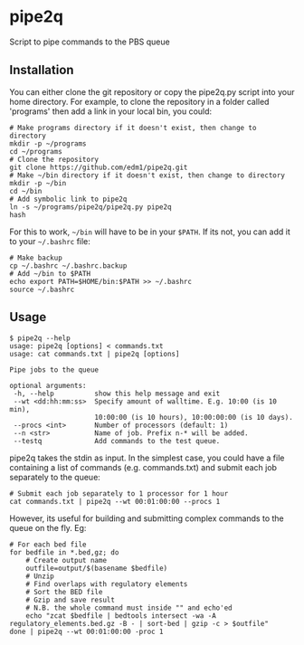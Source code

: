# pipe2q
Script to pipe commands to the PBS queue

## Installation

You can either clone the git repository or copy the pipe2q.py script into your home directory. For example, to clone the repository in a folder called 'programs' then add a link in your local bin, you could:

```
# Make programs directory if it doesn't exist, then change to directory
mkdir -p ~/programs
cd ~/programs
# Clone the repository
git clone https://github.com/edm1/pipe2q.git
# Make ~/bin directory if it doesn't exist, then change to directory
mkdir -p ~/bin
cd ~/bin
# Add symbolic link to pipe2q
ln -s ~/programs/pipe2q/pipe2q.py pipe2q
hash
```

For this to work, `~/bin` will have to be in your `$PATH`. If its not, you can add it to your `~/.bashrc` file:

```
# Make backup
cp ~/.bashrc ~/.bashrc.backup
# Add ~/bin to $PATH
echo export PATH=$HOME/bin:$PATH >> ~/.bashrc
source ~/.bashrc
```


## Usage

```
$ pipe2q --help
usage: pipe2q [options] < commands.txt
usage: cat commands.txt | pipe2q [options]

Pipe jobs to the queue

optional arguments:
 -h, --help          show this help message and exit
 --wt <dd:hh:mm:ss>  Specify amount of walltime. E.g. 10:00 (is 10 min),
                     10:00:00 (is 10 hours), 10:00:00:00 (is 10 days).
 --procs <int>       Number of processors (default: 1)
 --n <str>           Name of job. Prefix n-* will be added.
 --testq             Add commands to the test queue.

```

pipe2q takes the stdin as input. In the simplest case, you could have a file containing a list of commands (e.g. commands.txt) and submit each job separately to the queue:

```
# Submit each job separately to 1 processor for 1 hour
cat commands.txt | pipe2q --wt 00:01:00:00 --procs 1
```

However, its useful for building and submitting complex commands to the queue on the fly. Eg:

```
# For each bed file
for bedfile in *.bed,gz; do
    # Create output name
    outfile=output/$(basename $bedfile)
    # Unzip
    # Find overlaps with regulatory elements
    # Sort the BED file
    # Gzip and save result
    # N.B. the whole command must inside "" and echo'ed
    echo "zcat $bedfile | bedtools intersect -wa -A regulatory_elements.bed.gz -B - | sort-bed | gzip -c > $outfile"
done | pipe2q --wt 00:01:00:00 -proc 1
```
